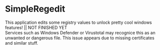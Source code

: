 # SimpleRegedit
This application edits some registry values to unlock pretty cool windows features! || NOT FINISHED YET \
Services such as Windows Defender or Virustotal may recognice this as an unwanted or dangerous file. This issue appears due to missing certificates and similar stuff.